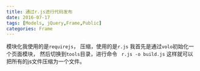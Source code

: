 ```yaml
---
title: 通过r.js进行代码发布
date: 2016-07-17
tags: [Models, jQuery,Frame,Public]
categories: Frame
---
```

模块化我使用的是`requirejs`，
压缩，使用的是`r.js`
我首先是通过`volo`初始化一个页面模块，
然后切换到`tools`目录，进行命令
` r.js -o build.js`
这样就可以把所有的js文件压缩为一个文件。